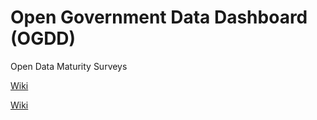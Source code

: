 # Open Government Data Dashboard (OGDD)

Open Data Maturity Surveys

[Wiki](https://github.com/unfolddata/ogdd/wiki)

[Wiki](../../wiki)
